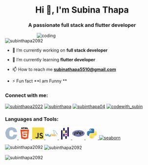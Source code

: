 <h1 align="center">Hi 👋, I'm Subina Thapa</h1>
<h3 align="center">A passionate full stack and flutter developer </h3>
<img align ="right" alt ="coding" width ="400" src= "https://user-images.githubusercontent.com/55389276/140866485-8fb1c876-9a8f-4d6a-98dc-08c4981eaf70.gif">
<p align="left"> <img src="https://komarev.com/ghpvc/?username=subinthapa2092&label=Profile%20views&color=0e75b6&style=flat" alt="subinthapa2092" /> </p>

- 🔭 I’m currently working on **full stack developer**

- 🌱 I’m currently learning **flutter developer**

- 📫 How to reach me **subinathapa5510@gmail.com**

- ⚡ Fun fact **I am Funny **

<h3 align="left">Connect with me:</h3>
<p align="left">
<a href="https://twitter.com/subinthapa2022" target="blank"><img align="center" src="https://raw.githubusercontent.com/rahuldkjain/github-profile-readme-generator/master/src/images/icons/Social/twitter.svg" alt="subinthapa2022" height="30" width="40" /></a>
<a href="https://fb.com/subinthapa" target="blank"><img align="center" src="https://raw.githubusercontent.com/rahuldkjain/github-profile-readme-generator/master/src/images/icons/Social/facebook.svg" alt="subinthapa" height="30" width="40" /></a>
<a href="https://instagram.com/subinthapa04" target="blank"><img align="center" src="https://raw.githubusercontent.com/rahuldkjain/github-profile-readme-generator/master/src/images/icons/Social/instagram.svg" alt="subinthapa04" height="30" width="40" /></a>
<a href="https://www.youtube.com/c/codewith_subin" target="blank"><img align="center" src="https://raw.githubusercontent.com/rahuldkjain/github-profile-readme-generator/master/src/images/icons/Social/youtube.svg" alt="codewith_subin" height="30" width="40" /></a>
</p>

<h3 align="left">Languages and Tools:</h3>
<p align="left"> <a href="https://www.cprogramming.com/" target="_blank" rel="noreferrer"> <img src="https://raw.githubusercontent.com/devicons/devicon/master/icons/c/c-original.svg" alt="c" width="40" height="40"/> </a> <a href="https://www.w3.org/html/" target="_blank" rel="noreferrer"> <img src="https://raw.githubusercontent.com/devicons/devicon/master/icons/html5/html5-original-wordmark.svg" alt="html5" width="40" height="40"/> </a> <a href="https://developer.mozilla.org/en-US/docs/Web/JavaScript" target="_blank" rel="noreferrer"> <img src="https://raw.githubusercontent.com/devicons/devicon/master/icons/javascript/javascript-original.svg" alt="javascript" width="40" height="40"/> </a> <a href="https://www.mysql.com/" target="_blank" rel="noreferrer"> <img src="https://raw.githubusercontent.com/devicons/devicon/master/icons/mysql/mysql-original-wordmark.svg" alt="mysql" width="40" height="40"/> </a> <a href="https://pandas.pydata.org/" target="_blank" rel="noreferrer"> <img src="https://raw.githubusercontent.com/devicons/devicon/2ae2a900d2f041da66e950e4d48052658d850630/icons/pandas/pandas-original.svg" alt="pandas" width="40" height="40"/> </a> <a href="https://www.php.net" target="_blank" rel="noreferrer"> <img src="https://raw.githubusercontent.com/devicons/devicon/master/icons/php/php-original.svg" alt="php" width="40" height="40"/> </a> <a href="https://www.python.org" target="_blank" rel="noreferrer"> <img src="https://raw.githubusercontent.com/devicons/devicon/master/icons/python/python-original.svg" alt="python" width="40" height="40"/> </a> <a href="https://seaborn.pydata.org/" target="_blank" rel="noreferrer"> <img src="https://seaborn.pydata.org/_images/logo-mark-lightbg.svg" alt="seaborn" width="40" height="40"/> </a> </p>

<p><img align="left" src="https://github-readme-stats.vercel.app/api/top-langs?username=subinthapa2092&show_icons=true&locale=en&layout=compact" alt="subinthapa2092" /></p>

<p>&nbsp;<img align="center" src="https://github-readme-stats.vercel.app/api?username=subinthapa2092&show_icons=true&locale=en" alt="subinthapa2092" /></p>

<p><img align="center" src="https://github-readme-streak-stats.herokuapp.com/?user=subinthapa2092&" alt="subinthapa2092" /></p>

